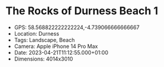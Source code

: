 # The Rocks of Durness Beach 1

- GPS: 58.568822222222224,-4.739066666666667
- Location: Durness
- Tags: Landscape, Beach
- Camera: Apple iPhone 14 Pro Max
- Date: 2023-04-21T11:12:55.000+01:00
- Dimensions: 4014x3010
